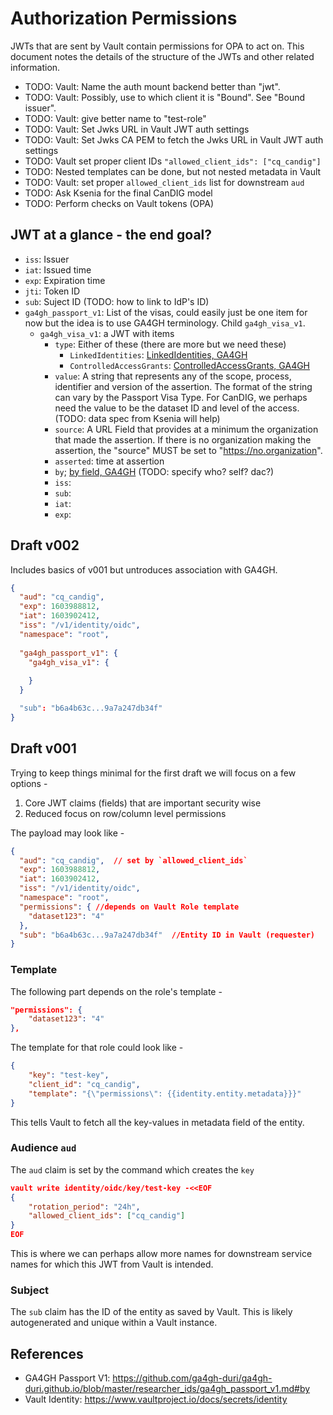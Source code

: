 # Authorization Permissions

JWTs that are sent by Vault contain permissions for OPA to act on. This
document notes the details of the structure of the JWTs and other related
information.

- TODO: Vault: Name the auth mount backend better than "jwt". 
- TODO: Vault: Possibly, use to which client it is "Bound". See "Bound issuer".
- TODO: Vault: give better name to "test-role"
- TODO: Vault: Set Jwks URL in Vault JWT auth settings
- TODO: Vault: Set Jwks CA PEM to fetch the Jwks URL in Vault JWT auth settings
- TODO: Vault set proper client IDs `"allowed_client_ids": ["cq_candig"]`
- TODO: Nested templates can be done, but not nested metadata in Vault
- TODO: Vault: set proper `allowed_client_ids` list for downstream `aud`
- TODO: Ask Ksenia for the final CanDIG model
- TODO: Perform checks on Vault tokens (OPA)

## JWT at a glance - the end goal?

- `iss`: Issuer 
- `iat`: Issued time
- `exp`: Expiration time
- `jti`: Token ID
- `sub`: Suject ID (TODO: how to link to IdP's ID)
- `ga4gh_passport_v1`: List of the visas, could easily just be one item
  for now but the idea is to use GA4GH terminology. Child `ga4gh_visa_v1`.
  - `ga4gh_visa_v1`: a JWT with items
    - `type`: Either of these (there are more but we need these)
      - `LinkedIdentities`: [LinkedIdentities, GA4GH]
      - `ControlledAccessGrants`: [ControlledAccessGrants, GA4GH]
    - `value`: A string that represents any of the scope,
      process, identifier and version of the assertion. The format of
      the string can vary by the Passport Visa Type.
      For CanDIG, we perhaps need the value to be the dataset ID and
      level of the access. (TODO: data spec from Ksenia will help)
    - `source`: A URL Field that provides at a minimum the
      organization that made the assertion. If there is no organization making
      the assertion, the "source" MUST be set to "https://no.organization".
    - `asserted`: time at assertion
    - `by`; [by field, GA4GH] (TODO: specify who? self? dac?)
    - `iss`: 
    - `sub`:
    - `iat`:
    - `exp`:

## Draft v002

Includes basics of v001 but untroduces association with GA4GH.

```json
{
  "aud": "cq_candig",
  "exp": 1603988812,
  "iat": 1603902412,
  "iss": "/v1/identity/oidc",
  "namespace": "root",
  
  "ga4gh_passport_v1": {
    "ga4gh_visa_v1": {
      
    }
  }

  "sub": "b6a4b63c...9a7a247db34f"
}
```


## Draft v001

Trying to keep things minimal for the first draft we will focus on a few
options -

1. Core JWT claims (fields) that are important security wise
2. Reduced focus on row/column level permissions

The payload may look like -

```json
{
  "aud": "cq_candig",  // set by `allowed_client_ids`
  "exp": 1603988812,
  "iat": 1603902412,
  "iss": "/v1/identity/oidc",
  "namespace": "root",
  "permissions": { //depends on Vault Role template
    "dataset123": "4"
  },
  "sub": "b6a4b63c...9a7a247db34f"  //Entity ID in Vault (requester)
}
```

### Template

The following part depends on the role's template -

```json
"permissions": {
    "dataset123": "4"
},
```

The template for that role could look like -

```json
{
    "key": "test-key",
    "client_id": "cq_candig",
    "template": "{\"permissions\": {{identity.entity.metadata}}}"
}
```

This tells Vault to fetch all the key-values in metadata
field of the entity.

### Audience `aud`

The `aud` claim is set by the command which creates the `key`

```json
vault write identity/oidc/key/test-key -<<EOF
{
    "rotation_period": "24h",
    "allowed_client_ids": ["cq_candig"]
}
EOF
```

This is where we can perhaps allow more names for downstream
service names for which this JWT from Vault is intended.

### Subject

The `sub` claim has the ID of the entity as saved by Vault.
This is likely autogenerated and unique within a Vault instance.

## References

- GA4GH Passport V1: https://github.com/ga4gh-duri/ga4gh-duri.github.io/blob/master/researcher_ids/ga4gh_passport_v1.md#by
- Vault Identity: https://www.vaultproject.io/docs/secrets/identity




[LinkedIdentities, GA4GH]: https://github.com/ga4gh-duri/ga4gh-duri.github.io/blob/master/researcher_ids/ga4gh_passport_v1.md#linkedidentities
[ControlledAccessGrants, GA4GH]: https://github.com/ga4gh-duri/ga4gh-duri.github.io/blob/master/researcher_ids/ga4gh_passport_v1.md#controlledaccessgrants
[by field, GA4GH]: https://github.com/ga4gh-duri/ga4gh-duri.github.io/blob/master/researcher_ids/ga4gh_passport_v1.md#by
